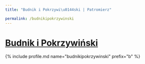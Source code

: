 ```yaml
---
title: "Budnik i Pokrzywi\u0144ski | Patromierz"

permalink: /budnikipokrzywinski
---
```


# [Budnik i Pokrzywiński](https://patronite.pl/budnikipokrzywinski)

{% include profile.md name="budnikipokrzywinski" prefix="b" %}
